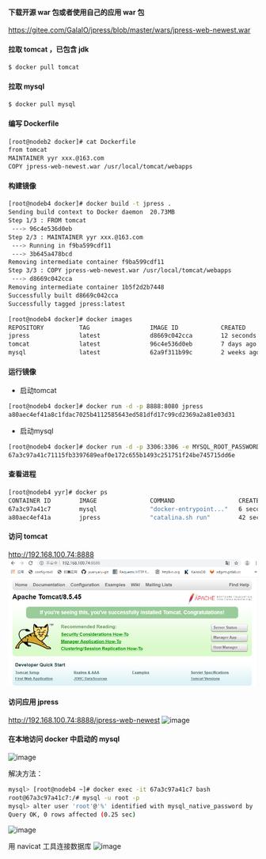 #### 下载开源 war 包或者使用自己的应用 war 包
https://gitee.com/GalaIO/jpress/blob/master/wars/jpress-web-newest.war

#### 拉取 tomcat ，已包含 jdk
``` bash
$ docker pull tomcat
```

#### 拉取 mysql
``` bash
$ docker pull mysql
```

#### 编写 Dockerfile
``` bash
[root@nodeb2 docker]# cat Dockerfile 
from tomcat
MAINTAINER yyr xxx.@163.com
COPY jpress-web-newest.war /usr/local/tomcat/webapps
```

#### 构建镜像
``` bash
[root@nodeb4 docker]# docker build -t jpress .
Sending build context to Docker daemon  20.73MB
Step 1/3 : FROM tomcat
 ---> 96c4e536d0eb
Step 2/3 : MAINTAINER yyr xxx.@163.com
 ---> Running in f9ba599cdf11
 ---> 3b645a478bcd
Removing intermediate container f9ba599cdf11
Step 3/3 : COPY jpress-web-newest.war /usr/local/tomcat/webapps
 ---> d8669c042cca
Removing intermediate container 1b5f2d2b7448
Successfully built d8669c042cca
Successfully tagged jpress:latest
``` 
``` bash
[root@nodeb4 docker]# docker images
REPOSITORY          TAG                 IMAGE ID            CREATED             SIZE
jpress              latest              d8669c042cca        12 seconds ago      527MB
tomcat              latest              96c4e536d0eb        7 days ago          506MB
mysql               latest              62a9f311b99c        2 weeks ago         445MB
```

#### 运行镜像
* 启动tomcat
``` bash
[root@nodeb4 docker]# docker run -d -p 8888:8080 jpress
a80aec4ef41a8c1fdac7025b4112585643ed581dfd17c99cd2369a2a81e03d31
```
* 启动mysql
``` bash
[root@nodeb4 docker]# docker run -d -p 3306:3306 -e MYSQL_ROOT_PASSWORD=root -e MYSQL_DATABASE=jpress mysql
67a3c97a41c71115fb3397689eaf0e172c655b1493c251751f24be745715dd6e
``` 

#### 查看进程
``` bash
[root@nodeb4 yyr]# docker ps
CONTAINER ID        IMAGE               COMMAND                  CREATED             STATUS              PORTS                               NAMES
67a3c97a41c7        mysql               "docker-entrypoint..."   6 seconds ago       Up 4 seconds        0.0.0.0:3306->3306/tcp, 33060/tcp   upbeat_shockley
a80aec4ef41a        jpress              "catalina.sh run"        42 seconds ago      Up 39 seconds       0.0.0.0:8888->8080/tcp              gallant_archimedes
```

#### 访问 tomcat
http://192.168.100.74:8888
![Image text](images/tomcat.jpg)

#### 访问应用 jpress
http://192.168.100.74:8888/jpress-web-newest
![image](https://github.com/yuanyaru/docker/blob/master/images/jpress.jpg)

#### 在本地访问 docker 中启动的 mysql
![image](https://github.com/yuanyaru/docker/blob/master/images/mysql-error.jpg)

解决方法：
``` bash
mysql> [root@nodeb4 ~]# docker exec -it 67a3c97a41c7 bash
root@67a3c97a41c7:/# mysql -u root -p
mysql> alter user 'root'@'%' identified with mysql_native_password by 'root';
Query OK, 0 rows affected (0.25 sec)
```
![image](https://github.com/yuanyaru/docker/blob/master/images/mysql-success.jpg)

用 navicat 工具连接数据库
![image](https://github.com/yuanyaru/docker/blob/master/images/navicat-mysql.jpg)
